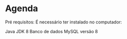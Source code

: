 # Agenda
Pré requisitos:
É necessário ter instalado no computador:

Java JDK 8
Banco de dados MySQL versão 8
